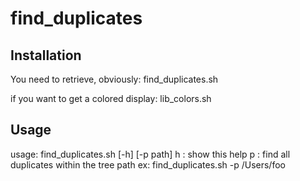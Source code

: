 # find_duplicates
## Installation
You need to retrieve, obviously:
  find_duplicates.sh

if you want to get a colored display:
  lib_colors.sh

## Usage
  usage: find_duplicates.sh [-h] [-p path]
     h : show this help
     p : find all duplicates within the tree path
         ex: find_duplicates.sh -p /Users/foo
